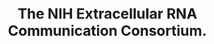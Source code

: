 ---
layout: ../../layouts/Publication.astro
title: The NIH Extracellular RNA Communication Consortium.
journal: Journal of extracellular vesicles
authors: Ainsztein AM, Brooks PJ, Dugan VG, Ganguly A, Guo M, Howcroft TK, Kelley CA, Kuo LS, Labosky PA, Lenzi R, McKie GA, Mohla S, Procaccini D, Reilly M, Satterlee JS, Srinivas PR, Church ES, Sutherland M, Tagle DA, Tucker JM, Venkatachalam S
year: 2015
page: 27493
volume: 4
pmid: 26320938.0
pmcid: PMC4553264
doi: 10.3402/jev.v4.27493
landmark: True
dccs: ['ExRNA']
carousel: False
featured: False
keywords: ["exRNA", "extracellular RNA", "ERCC"]
---